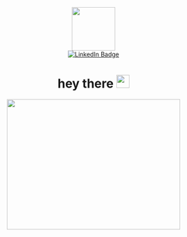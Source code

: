 <div id="header" align="center">
  <img
    src="https://media.giphy.com/media/v1.Y2lkPTc5MGI3NjExbGplMWg3em4xOHJrdzh3d2t2dGUwaGRjenVmMnVqdGpzaTc0eGs0byZlcD12MV9pbnRlcm5hbF9naWZfYnlfaWQmY3Q9Zw/du3J3cXyzhj75IOgvA/giphy.gif"
    width="100"
  />
  <div id="badges">
    <a href="https://www.linkedin.com/in/furkankaradenizz/">
      <img
        src="https://img.shields.io/badge/LinkedIn-blue?style=for-the-badge&logo=linkedin&logoColor=white"
        alt="LinkedIn Badge"
      />
    </a>
    <!--<a href="your-youtube-URL">
          <img src="https://img.shields.io/badge/YouTube-red?style=for-the-badge&logo=youtube&logoColor=white" alt="Youtube Badge"/>
        </a>
        <a href="your-twitter-URL">
          <img src="https://img.shields.io/badge/Twitter-blue?style=for-the-badge&logo=twitter&logoColor=white" alt="Twitter Badge"/>
        </a>
          -->
  </div>
  <img
    src="https://komarev.com/ghpvc/?username=Suqbs&style=flat-square&color=blue"
    alt=""
  />
  <h1>
    hey there
    <img
      src="https://media.giphy.com/media/hvRJCLFzcasrR4ia7z/giphy.gif"
      width="30px"
    />
  </h1>
</div>
<div align="center">
  <img
    src="https://media.giphy.com/media/v1.Y2lkPTc5MGI3NjExNmttMGtkeWZjcndiY3c0M3I0czJtbTFmb2s5aTQ4OXBpanp0NTBnZyZlcD12MV9pbnRlcm5hbF9naWZfYnlfaWQmY3Q9Zw/MeJgB3yMMwIaHmKD4z/giphy.gif"
    width="400"
    height="300"
  />
</div>
